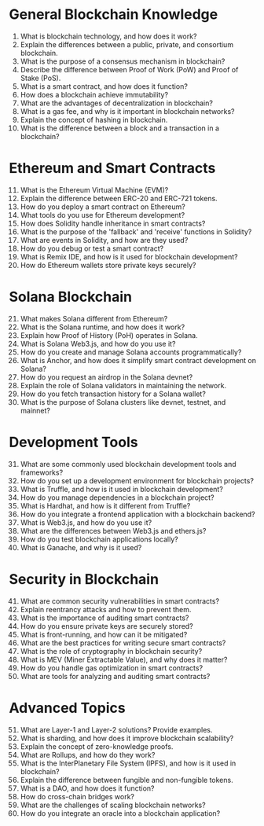 # General Blockchain Knowledge
1. What is blockchain technology, and how does it work?
2. Explain the differences between a public, private, and consortium blockchain.
3. What is the purpose of a consensus mechanism in blockchain?
4. Describe the difference between Proof of Work (PoW) and Proof of Stake (PoS).
5. What is a smart contract, and how does it function?
6. How does a blockchain achieve immutability?
7. What are the advantages of decentralization in blockchain?
8. What is a gas fee, and why is it important in blockchain networks?
9. Explain the concept of hashing in blockchain.
10. What is the difference between a block and a transaction in a blockchain?

# Ethereum and Smart Contracts
11. What is the Ethereum Virtual Machine (EVM)?
12. Explain the difference between ERC-20 and ERC-721 tokens.
13. How do you deploy a smart contract on Ethereum?
14. What tools do you use for Ethereum development?
15. How does Solidity handle inheritance in smart contracts?
16. What is the purpose of the 'fallback' and 'receive' functions in Solidity?
17. What are events in Solidity, and how are they used?
18. How do you debug or test a smart contract?
19. What is Remix IDE, and how is it used for blockchain development?
20. How do Ethereum wallets store private keys securely?

# Solana Blockchain
21. What makes Solana different from Ethereum?
22. What is the Solana runtime, and how does it work?
23. Explain how Proof of History (PoH) operates in Solana.
24. What is Solana Web3.js, and how do you use it?
25. How do you create and manage Solana accounts programmatically?
26. What is Anchor, and how does it simplify smart contract development on Solana?
27. How do you request an airdrop in the Solana devnet?
28. Explain the role of Solana validators in maintaining the network.
29. How do you fetch transaction history for a Solana wallet?
30. What is the purpose of Solana clusters like devnet, testnet, and mainnet?

# Development Tools
31. What are some commonly used blockchain development tools and frameworks?
32. How do you set up a development environment for blockchain projects?
33. What is Truffle, and how is it used in blockchain development?
34. How do you manage dependencies in a blockchain project?
35. What is Hardhat, and how is it different from Truffle?
36. How do you integrate a frontend application with a blockchain backend?
37. What is Web3.js, and how do you use it?
38. What are the differences between Web3.js and ethers.js?
39. How do you test blockchain applications locally?
40. What is Ganache, and why is it used?

# Security in Blockchain
41. What are common security vulnerabilities in smart contracts?
42. Explain reentrancy attacks and how to prevent them.
43. What is the importance of auditing smart contracts?
44. How do you ensure private keys are securely stored?
45. What is front-running, and how can it be mitigated?
46. What are the best practices for writing secure smart contracts?
47. What is the role of cryptography in blockchain security?
48. What is MEV (Miner Extractable Value), and why does it matter?
49. How do you handle gas optimization in smart contracts?
50. What are tools for analyzing and auditing smart contracts?

# Advanced Topics
51. What are Layer-1 and Layer-2 solutions? Provide examples.
52. What is sharding, and how does it improve blockchain scalability?
53. Explain the concept of zero-knowledge proofs.
54. What are Rollups, and how do they work?
55. What is the InterPlanetary File System (IPFS), and how is it used in blockchain?
56. Explain the difference between fungible and non-fungible tokens.
57. What is a DAO, and how does it function?
58. How do cross-chain bridges work?
59. What are the challenges of scaling blockchain networks?
60. How do you integrate an oracle into a blockchain application?
